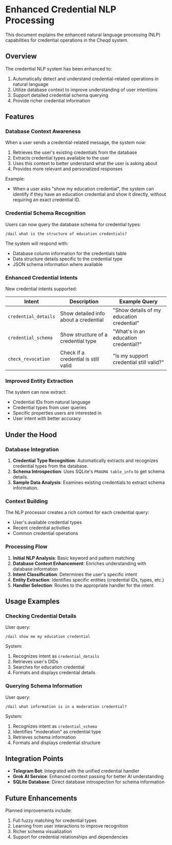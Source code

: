 # Enhanced Credential NLP Processing

This document explains the enhanced natural language processing (NLP) capabilities for credential operations in the Cheqd system.

## Overview

The credential NLP system has been enhanced to:

1. Automatically detect and understand credential-related operations in natural language
2. Utilize database context to improve understanding of user intentions
3. Support detailed credential schema querying
4. Provide richer credential information

## Features

### Database Context Awareness

When a user sends a credential-related message, the system now:

1. Retrieves the user's existing credentials from the database
2. Extracts credential types available to the user
3. Uses this context to better understand what the user is asking about
4. Provides more relevant and personalized responses

Example:
- When a user asks "show my education credential", the system can identify if they have an education credential and show it directly, without requiring an exact credential ID.

### Credential Schema Recognition

Users can now query the database schema for credential types:

```
/dail what is the structure of education credentials?
```

The system will respond with:
- Database column information for the credentials table
- Data structure details specific to the credential type
- JSON schema information where available

### Enhanced Credential Intents

New credential intents supported:

| Intent | Description | Example Query |
|--------|-------------|---------------|
| `credential_details` | Show detailed info about a credential | "Show details of my education credential" |
| `credential_schema` | Show structure of a credential type | "What's in an education credential?" |
| `check_revocation` | Check if a credential is still valid | "Is my support credential still valid?" |

### Improved Entity Extraction

The system can now extract:
- Credential IDs from natural language
- Credential types from user queries
- Specific properties users are interested in
- User intent with better accuracy

## Under the Hood

### Database Integration

1. **Credential Type Recognition**: Automatically extracts and recognizes credential types from the database.
2. **Schema Introspection**: Uses SQLite's `PRAGMA table_info` to get schema details.
3. **Sample Data Analysis**: Examines existing credentials to extract schema information.

### Context Building

The NLP processor creates a rich context for each credential query:
- User's available credential types
- Recent credential activities
- Common credential operations

### Processing Flow

1. **Initial NLP Analysis**: Basic keyword and pattern matching
2. **Database Context Enhancement**: Enriches understanding with database information
3. **Intent Classification**: Determines the user's specific intent
4. **Entity Extraction**: Identifies specific entities (credential IDs, types, etc.)
5. **Handler Selection**: Routes to the appropriate handler for the intent

## Usage Examples

### Checking Credential Details

User query:
```
/dail show me my education credential
```

System:
1. Recognizes intent as `credential_details`
2. Retrieves user's DIDs
3. Searches for education credential
4. Formats and displays credential details

### Querying Schema Information

User query:
```
/dail what information is in a moderation credential?
```

System:
1. Recognizes intent as `credential_schema`
2. Identifies "moderation" as credential type
3. Retrieves schema information
4. Formats and displays credential structure

## Integration Points

- **Telegram Bot**: Integrated with the unified credential handler
- **Grok AI Service**: Enhanced context passing for better AI understanding
- **SQLite Database**: Direct database introspection for schema information

## Future Enhancements

Planned improvements include:
1. Full fuzzy matching for credential types
2. Learning from user interactions to improve recognition
3. Richer schema visualization
4. Support for credential relationships and dependencies 